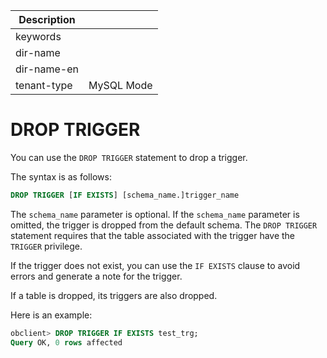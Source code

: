 | Description   |                 |
|---------------|-----------------|
| keywords      |                 |
| dir-name      |                 |
| dir-name-en   |                 |
| tenant-type   | MySQL Mode      |

# DROP TRIGGER

You can use the `DROP TRIGGER` statement to drop a trigger.

The syntax is as follows:

```sql
DROP TRIGGER [IF EXISTS] [schema_name.]trigger_name
```

The `schema_name` parameter is optional. If the `schema_name` parameter is omitted, the trigger is dropped from the default schema. The `DROP TRIGGER` statement requires that the table associated with the trigger have the `TRIGGER` privilege.

If the trigger does not exist, you can use the `IF EXISTS` clause to avoid errors and generate a note for the trigger.

If a table is dropped, its triggers are also dropped.

Here is an example:

```sql
obclient> DROP TRIGGER IF EXISTS test_trg;
Query OK, 0 rows affected
```
